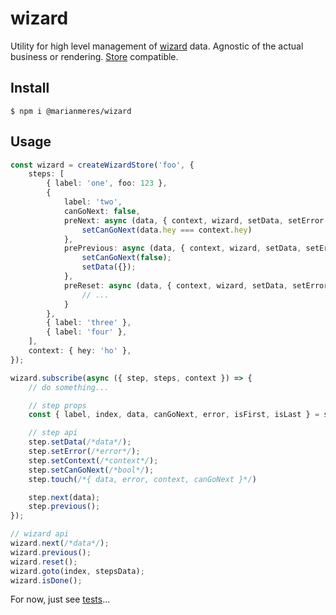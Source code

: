 # wizard

Utility for high level management of [wizard](https://en.wikipedia.org/wiki/Wizard_(software))
data. Agnostic of the actual business or rendering. [Store](https://github.com/marianmeres/store)
compatible.

## Install
```shell
$ npm i @marianmeres/wizard
```

## Usage

```typescript
const wizard = createWizardStore('foo', {
    steps: [
        { label: 'one', foo: 123 },
        {
            label: 'two',
            canGoNext: false,
            preNext: async (data, { context, wizard, setData, setError, setContext, setCanGoNext, touch }) => {
                setCanGoNext(data.hey === context.hey)
            },
            prePrevious: async (data, { context, wizard, setData, setError, setContext, setCanGoNext, touch }) => {
                setCanGoNext(false);
                setData({});
            },
            preReset: async (data, { context, wizard, setData, setError, setContext, setCanGoNext, touch }) => {
                // ...
            }
        },
        { label: 'three' },
        { label: 'four' },
    ],
    context: { hey: 'ho' },
});

wizard.subscribe(async ({ step, steps, context }) => {
    // do something...

	// step props
	const { label, index, data, canGoNext, error, isFirst, isLast } = step;

	// step api
    step.setData(/*data*/);
    step.setError(/*error*/);
    step.setContext(/*context*/);
    step.setCanGoNext(/*bool*/);
    step.touch(/*{ data, error, context, canGoNext }*/)

	step.next(data);
    step.previous();
});

// wizard api
wizard.next(/*data*/);
wizard.previous();
wizard.reset();
wizard.goto(index, stepsData);
wizard.isDone();

```

For now, just see [tests](./tests)...
